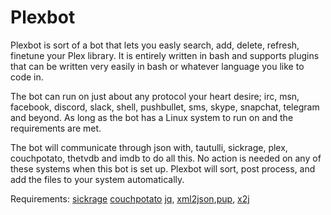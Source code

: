 # Plexbot

Plexbot is sort of a bot that lets you easly search, add, delete, refresh, finetune your Plex library. 
It is entirely written in bash and supports plugins that can be written very easily in bash or whatever language you like to code in. 

The bot can run on just about any protocol your heart desire; irc, msn, facebook, discord, slack, shell, pushbullet, sms, skype, snapchat, telegram and beyond.
As long as the bot has a Linux system to run on and the requirements are met. 

The bot will communicate through json with, tautulli, sickrage, plex, couchpotato, thetvdb and imdb to do all this.
No action is needed on any of these systems when this bot is set up. Plexbot will sort, post process, and add the files to your system automatically. 



Requirements: [sickrage](https://github.com/SiCKRAGE/SiCKRAGE) [couchpotato](https://couchpota.to/) [jq](https://stedolan.github.io/jq/), [xml2json](https://github.com/hay/xml2json),[pup](https://github.com/ericchiang/pup), [x2j](https://www.npmjs.com/package/xml2json)

